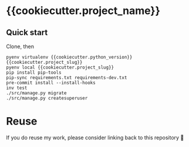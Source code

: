 # {{cookiecutter.project_name}}

## Quick start
Clone, then
```shell
pyenv virtualenv {{cookiecutter.python_version}} {{cookiecutter.project_slug}}
pyenv local {{cookiecutter.project_slug}}
pip install pip-tools
pip-sync requirements.txt requirements-dev.txt
pre-commit install --install-hooks
inv test
./src/manage.py migrate
./src/manage.py createsuperuser
```

# Reuse
If you do reuse my work, please consider linking back to this repository 🙂
